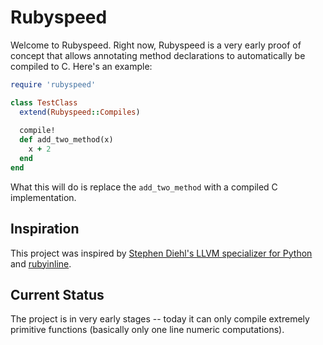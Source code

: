 # Rubyspeed

Welcome to Rubyspeed. Right now, Rubyspeed is a very early proof of concept that allows annotating method declarations to automatically be compiled to C. Here's an example:

``` ruby
require 'rubyspeed'

class TestClass
  extend(Rubyspeed::Compiles)
    
  compile!
  def add_two_method(x)
    x + 2
  end
end
```

What this will do is replace the `add_two_method` with a compiled C implementation.

## Inspiration

This project was inspired by [Stephen Diehl's LLVM specializer for Python](http://dev.stephendiehl.com/numpile/) and [rubyinline](https://github.com/seattlerb/rubyinline).

## Current Status

The project is in very early stages -- today it can only compile extremely primitive functions (basically only one line numeric computations).
